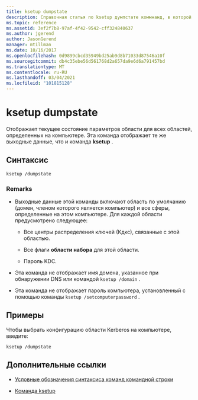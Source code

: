 ```yaml
---
title: ksetup dumpstate
description: Справочная статья по ksetup думпстате коммнанд, в которой отображается текущее состояние параметров области для всех областей, определенных на компьютере.
ms.topic: reference
ms.assetid: 3ef2f7b8-97af-4f42-9542-cff324840637
ms.author: jgerend
author: JasonGerend
manager: mtillman
ms.date: 10/16/2017
ms.openlocfilehash: 0d9899cbcd35949bd25ab9d8b71033d87546a10f
ms.sourcegitcommit: db4c35ebe56d561768d2a657da9e6d6a791457bd
ms.translationtype: MT
ms.contentlocale: ru-RU
ms.lasthandoff: 03/04/2021
ms.locfileid: "101815128"
---
```

# <a name="ksetup-dumpstate"></a>ksetup dumpstate

Отображает текущее состояние параметров области для всех областей, определенных на компьютере. Эта команда отображает те же выходные данные, что и команда **ksetup** .

## <a name="syntax"></a>Синтаксис

```
ksetup /dumpstate
```

### <a name="remarks"></a>Remarks

- Выходные данные этой команды включают область по умолчанию (домен, членом которого является компьютер) и все сферы, определенные на этом компьютере. Для каждой области предусмотрено следующее:

  - Все центры распределения ключей (Кдкс), связанные с этой областью.

  - Все флаги **области набора** для этой области.

  - Пароль KDC.

- Эта команда не отображает имя домена, указанное при обнаружении DNS или командой `ksetup /domain` .

- Эта команда не отображает пароль компьютера, установленный с помощью команды `ksetup /setcomputerpassword` .

## <a name="examples"></a>Примеры

Чтобы выбрать конфигурацию области Kerberos на компьютере, введите:

```
ksetup /dumpstate
```

## <a name="additional-references"></a>Дополнительные ссылки

- [Условные обозначения синтаксиса команд командной строки](command-line-syntax-key.md)

- [Команда ksetup](ksetup.md)